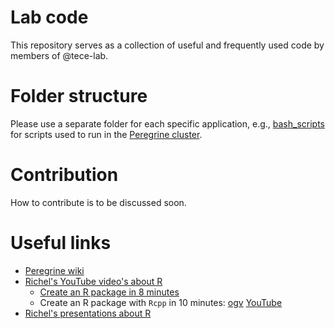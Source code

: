 # Lab code
This repository serves as a collection of useful and frequently used code by members of @tece-lab.

# Folder structure
Please use a separate folder for each specific application, e.g., [bash_scripts](lab_code/bash_scripts) for scripts used to run in the [Peregrine cluster](https://redmine.hpc.rug.nl/redmine/projects/peregrine/wiki).

# Contribution
How to contribute is to be discussed soon.

# Useful links
* [Peregrine wiki](https://redmine.hpc.rug.nl/redmine/projects/peregrine/wiki)
* [Richel's YouTube video's about R](https://www.youtube.com/playlist?list=PLu8_ZyzXyRDH2iTiBxg6zJ0CZnxNEYMp-)
  * [Create an R package in 8 minutes](https://www.youtube.com/watch?v=MoszELQFrvQ&list=PLu8_ZyzXyRDH2iTiBxg6zJ0CZnxNEYMp-&index=2)
  * Create an R package with `Rcpp` in 10 minutes: [ogv](http://richelbilderbeek.nl/rcpp.ogv) [YouTube](https://youtu.be/SgXVRHqh9l8)
* [Richel's presentations about R](https://github.com/richelbilderbeek/PresentationsAboutR)